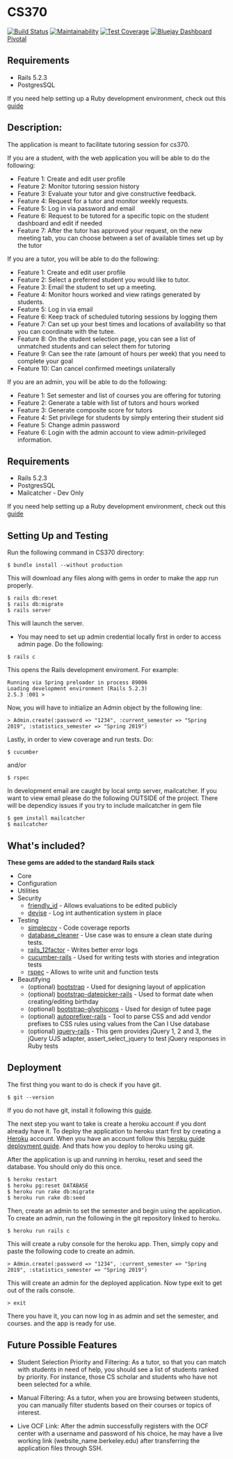# CS370 
[![Build Status](https://travis-ci.com/nfigueira/cs370.svg?branch=master)](https://travis-ci.com/nfigueira/cs370)
[![Maintainability](https://api.codeclimate.com/v1/badges/21aa1dc55c25bf616f89/maintainability)](https://codeclimate.com/github/nfigueira/cs370/maintainability)
[![Test Coverage](https://api.codeclimate.com/v1/badges/21aa1dc55c25bf616f89/test_coverage)](https://codeclimate.com/github/nfigueira/cs370/test_coverage)
[![Bluejay Dashboard](https://img.shields.io/badge/Bluejay-Dashboard_2-blue.svg)](http://dashboard.bluejay.governify.io/dashboard/script/dashboardLoader.js?dashboardURL=https://reporter.bluejay.governify.io/api/v4/dashboards/tpa-CS169L-GH-nfigueira_cs370/main)
[Pivotal](https://www.pivotaltracker.com/n/projects/2317313)

## Requirements
* Rails 5.2.3
* PostgresSQL

If you need help setting up a Ruby development environment, check out this [guide](https://mattbrictson.com/rails-osx-setup-guide)

## Description:
The application is meant to facilitate tutoring session for cs370.

If you are a student, with the web application you will be able to do the following:
* Feature 1: Create and edit user profile
* Feature 2: Monitor tutoring session history
* Feature 3: Evaluate your tutor and give constructive feedback.
* Feature 4: Request for a tutor and monitor weekly requests.
* Feature 5: Log in via password and email
* Feature 6: Request to be tutored for a specific topic on the student dashboard and edit if needed
* Feature 7: After the tutor has approved your request, on the new meeting tab, you can choose between a set of available times set up by the tutor

If you are a tutor, you will be able to do the following:
* Feature 1: Create and edit user profile
* Feature 2: Select a preferred student you would like to tutor.
* Feature 3: Email the student to set up a meeting.
* Feature 4: Monitor hours worked and view ratings generated by students.
* Feature 5: Log in via email
* Feature 6: Keep track of scheduled tutoring sessions by logging them
* Feature 7: Can set up your best times and locations of availability so that you can coordinate with the tutee.
* Feature 8: On the student selection page, you can see a list of unmatched students and can select them for tutoring
* Feature 9: Can see the rate (amount of hours per week) that you need to complete your goal
* Feature 10: Can cancel confirmed meetings unilaterally

If you are an admin, you will be able to do the following:
* Feature 1: Set semester and list of courses you are offering for tutoring
* Feature 2: Generate a table with list of tutors and hours worked
* Feature 3: Generate composite score for tutors
* Feature 4: Set privilege for students by simply entering their student sid
* Feature 5: Change admin password
* Feature 6: Login with the admin account to view admin-privileged information.

## Requirements
* Rails 5.2.3
* PostgresSQL
* Mailcatcher - Dev Only

If you need help setting up a Ruby development environment, check out this [guide](https://mattbrictson.com/rails-osx-setup-guide)

## Setting Up and Testing
Run the following command in CS370 directory:
```
$ bundle install --without production
```
This will download any files along with gems in order to make the app run properly.

```
$ rails db:reset
$ rails db:migrate
$ rails server
```
This will launch the server.
* You may need to set up admin credential locally first in order to access admin page.
Do the following:
```
$ rails c
````
This opens the Rails development enviroment. For example:
```
Running via Spring preloader in process 89006
Loading development environment (Rails 5.2.3)
2.5.3 :001 > 
```
Now, you will have to initialize an Admin object by the following line:
```
> Admin.create(:password => "1234", :current_semester => "Spring 2019", :statistics_semester => "Spring 2019")
```
Lastly, in order to view coverage and run tests. Do:
```
$ cucumber
```
and/or
```
$ rspec
```

In development email are caught by local smtp server, mailcatcher. If you want to view email please do the following OUTSIDE of the project. There will be dependicy issues if you try to include mailcatcher in gem file

```
$ gem install mailcatcher
$ mailcatcher
```
## What's included?
**These gems are added to the standard Rails stack**
* Core
* Configuration
* Utilities
* Security
    * [friendly_id](https://github.com/norman/friendly_id) - Allows evaluations to be edited publicly
    * [devise](https://github.com/plataformatec/devise) - Log int authentication system in place
* Testing
    * [simplecov](https://github.com/colszowka/simplecov) - Code coverage reports
    * [database_cleaner](https://github.com/DatabaseCleaner/database_cleaner) - Use case was to ensure a clean state during tests.
    * [rails_12factor](https://github.com/heroku/rails_12factor) - Writes better error logs
    * [cucumber-rails](https://github.com/cucumber/cucumber-rails) - Used for writing tests with stories and integration tests
    * [rspec](https://rspec.info) - Allows to write unit and function tests
* Beautifying
    * (optional) [bootstrap](https://getbootstrap.com) - Used for designing layout of application
    * (optional) [bootstrap-datepicker-rails](https://github.com/Nerian/bootstrap-datepicker-rails) - Used to format date when creating/editing birthday
    * (optional) [bootstrap-glyphicons](https://github.com/anjlab/bootstrap-glyphicons) - Used for design of tutee page
    * (optional) [autoprefixer-rails](https://github.com/ai/autoprefixer-rails) - Tool to parse CSS and add vendor prefixes to CSS rules using values from the Can I Use database
    * (optional) [jquery-rails](https://github.com/rails/jquery-rails) - This gem provides jQuery 1, 2 and 3, the jQuery UJS adapter, assert_select_jquery to test jQuery responses in Ruby tests
    
## Deployment
The first thing you want to do is check if you have git.
```
$ git --version
```
If you do not have git, install it following this [guide](https://www.linode.com/docs/development/version-control/how-to-install-git-on-linux-mac-and-windows/).

The next step you want to take is create a heroku account if you dont already have it.
To deploy the application to heroku start first by creating a [Heroku](https://signup.heroku.com/) account.
When you have an account follow this [heroku guide deployment guide](https://devcenter.heroku.com/articles/git).
And thats how you deploy to heroku using git.

After the application is up and running in heroku, reset and seed the database. You should only do this once.
```
$ heroku restart
$ heroku pg:reset DATABASE
$ heroku run rake db:migrate
$ heroku run rake db:seed
```
Then, create an admin to set the semester and begin using the application.
To create an admin, run the following in the git repository linked to heroku.
```
$ heroku run rails c
```
This will create a ruby console for the heroku app. Then, simply copy and paste the following code to create an admin.
```
> Admin.create(:password => "1234", :current_semester => "Spring 2019", :statistics_semester => "Spring 2019")
```
This will create an admin for the deployed application. Now type exit to get out of the rails console.
```
> exit
```
There you have it, you can now log in as admin and set the semester, and courses. and the app is ready for use.

## Future Possible Features

* Student Selection Priority and Filtering: As a tutor, so that you can match with students in need of help, you should see a list of students ranked by priority. For instance, those CS scholar and students who have not been selected for a while.

* Manual Filtering: As a tutor, when you are browsing between students, you can manually filter students based on their courses or topics of interest.

* Live OCF Link: After the admin successfully registers with the OCF center with a username and password of his choice, he may have a live working link (website_name.berkeley.edu) after transferring the application files through SSH. 
